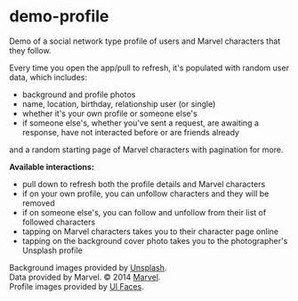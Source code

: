 # demo-profile
Demo of a social network type profile of users and Marvel characters that they follow.

Every time you open the app/pull to refresh, it's populated with random user data, which includes:

- background and profile photos
- name, location, birthday, relationship user (or single)
- whether it's your own profile or someone else's
- if someone else's, whether you've sent a request, are awaiting a response, have not interacted before or are friends already<br>

and a random starting page of Marvel characters with pagination for more.

**Available interactions:**
- pull down to refresh both the profile details and Marvel characters
- if on your own profile, you can unfollow characters and they will be removed
- if on someone else's, you can follow and unfollow from their list of followed characters
- tapping on Marvel characters takes you to their character page online
- tapping on the background cover photo takes you to the photographer's Unsplash profile

Background images provided by [Unsplash](http://www.unsplash.com/?utm_source=parnella_profile&utm_medium=referral&utm_campaign=api-credit).<br>
Data provided by Marvel. © 2014 [Marvel](http://marvel.com).<br>
Profile images provided by [UI Faces](http://uifaces.com/).


